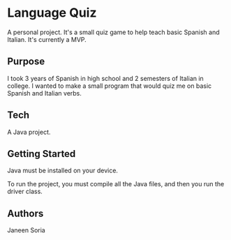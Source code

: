# Language Quiz

A personal project. It's a small quiz game to help teach basic Spanish and Italian. It's currently a MVP.

## Purpose

I took 3 years of Spanish in high school and 2 semesters of Italian in college. I wanted to make a small program that would quiz me on basic Spanish and Italian verbs.

## Tech

A Java project.

## Getting Started

Java must be installed on your device.

To run the project, you must compile all the Java files, and then you run the driver class.

## Authors

Janeen Soria
